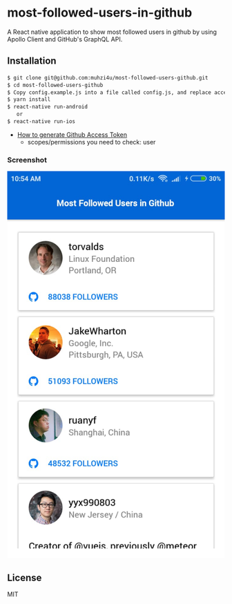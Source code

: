 # most-followed-users-in-github

A React native application to show most followed users in github by using Apollo Client and GitHub's GraphQL API.

## Installation

```sh
$ git clone git@github.com:muhzi4u/most-followed-users-github.git
$ cd most-followed-users-github
$ Copy config.example.js into a file called config.js, and replace accessToken with your token
$ yarn install
$ react-native run-android
   or
$ react-native run-ios

```

- [How to generate Github Access Token](https://help.github.com/articles/creating-a-personal-access-token-for-the-command-line/)
  - scopes/permissions you need to check: user

### Screenshot

![Home Page](example/home.jpeg 'Home Page')

## License

MIT
